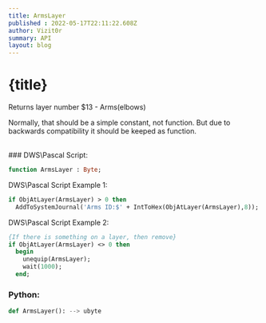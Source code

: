 ```yaml
---
title: ArmsLayer
published : 2022-05-17T22:11:22.608Z
author: Vizit0r
summary: API
layout: blog
---
```


# {title}

Returns layer number $13 - Arms(elbows)

Normally, that should be a simple constant, not function. But due to backwards compatibility it should be keeped as function.


<br> 
### DWS\Pascal Script:

```pascal
function ArmsLayer : Byte;
```


DWS\Pascal Script Example 1:

```pascal
if ObjAtLayer(ArmsLayer) > 0 then 
  AddToSystemJournal('Arms ID:$' + IntToHex(ObjAtLayer(ArmsLayer),8));
```


DWS\Pascal Script Example 2:

```pascal
{If there is something on a layer, then remove}
if ObjAtLayer(ArmsLayer) <> 0 then
  begin
    unequip(ArmsLayer);
    wait(1000);
  end;
```

### Python:

```python
def ArmsLayer(): --> ubyte
```
